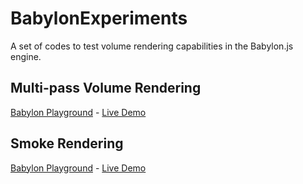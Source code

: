 # BabylonExperiments
A set of codes to test volume rendering capabilities in the Babylon.js engine.

## Multi-pass Volume Rendering
<a href="https://playground.babylonjs.com/#GBMUJ8#24">Babylon Playground</a> - <a href="https://raw.githack.com/mmmovania/BabylonExperiments/master/MultiPassVolumeRenderingDemo.html">Live Demo</a>

## Smoke Rendering
<a href="https://playground.babylonjs.com/">Babylon Playground</a> - <a href="https://raw.githack.com/mmmovania/BabylonExperiments/master/Smoke.html">Live Demo</a>
